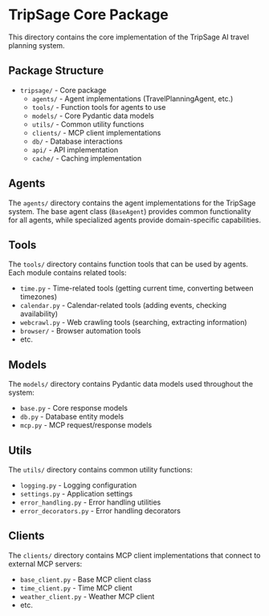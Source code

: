# TripSage Core Package

This directory contains the core implementation of the TripSage AI travel planning system.

## Package Structure

- `tripsage/` - Core package
  - `agents/` - Agent implementations (TravelPlanningAgent, etc.)
  - `tools/` - Function tools for agents to use
  - `models/` - Core Pydantic data models
  - `utils/` - Common utility functions
  - `clients/` - MCP client implementations
  - `db/` - Database interactions
  - `api/` - API implementation
  - `cache/` - Caching implementation

## Agents

The `agents/` directory contains the agent implementations for the TripSage system. The base agent class (`BaseAgent`) provides common functionality for all agents, while specialized agents provide domain-specific capabilities.

## Tools

The `tools/` directory contains function tools that can be used by agents. Each module contains related tools:

- `time.py` - Time-related tools (getting current time, converting between timezones)
- `calendar.py` - Calendar-related tools (adding events, checking availability)
- `webcrawl.py` - Web crawling tools (searching, extracting information)
- `browser/` - Browser automation tools
- etc.

## Models

The `models/` directory contains Pydantic data models used throughout the system:

- `base.py` - Core response models
- `db.py` - Database entity models
- `mcp.py` - MCP request/response models

## Utils

The `utils/` directory contains common utility functions:

- `logging.py` - Logging configuration
- `settings.py` - Application settings
- `error_handling.py` - Error handling utilities
- `error_decorators.py` - Error handling decorators

## Clients

The `clients/` directory contains MCP client implementations that connect to external MCP servers:

- `base_client.py` - Base MCP client class
- `time_client.py` - Time MCP client
- `weather_client.py` - Weather MCP client
- etc.